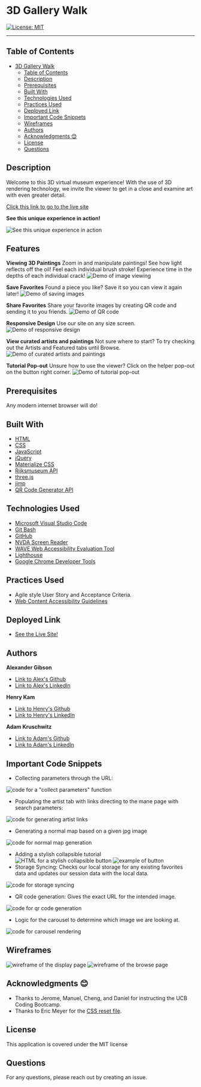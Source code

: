 # 3D Gallery Walk

[![License: MIT](https://img.shields.io/badge/License-MIT-yellow.svg)](https://opensource.org/licenses/MIT)

---

## Table of Contents

- [3D Gallery Walk](#3d-gallery-walk)
  - [Table of Contents](#table-of-contents)
  - [Description](#description)
  - [Prerequisites](#prerequisites)
  - [Built With](#built-with)
  - [Technologies Used](#technologies-used)
  - [Practices Used](#practices-used)
  - [Deployed Link](#deployed-link)
  - [Important Code Snippets](#important-code-snippets)
  - [Wireframes](#wireframes)
  - [Authors](#authors)
  - [Acknowledgments 😊](#acknowledgments-)
  - [License](#license)
  - [Questions](#questions)
  

## Description

Welcome to this 3D virtual museum experience! With the use of 3D rendering technology, we invite the viewer to get in a close and examine art with even greater detail. 


[Click this link to go to the live site](https://argibson02.github.io/3d-gallery-walk/)
 <br />

**See this unique experience in action!**

![See this unique experience in action](./assets/images/sitedemo.gif)



## Features
**Viewing 3D Paintings**
Zoom in and manipulate paintings! See how light reflects off the oil! Feel each individual brush stroke! Experience time in the depths of each individual crack!
![Demo of image viewing](./assets/images/image-demo.gif)


**Save Favorites**
Found a piece you like? Save it so you can view it again later!
![Demo of saving images](./assets/images/favoite-demo.gif)


**Share Favorites**
Share your favorite images by creating QR code and sending it to you friends.
![Demo of QR code](./assets/images/qr-demo.gif)


**Responsive Design**
Use our site on any size screen.
![Demo of responsive design](./assets/images/responsive-demo.gif)


**View curated artists and paintings**
Not sure where to start? To try checking out the Artists and Featured tabs until Browse.
![Demo of curated artists and paintings](./assets/images/curated-demo.gif)


**Tutorial Pop-out**
Unsure how to use the viewer? Click on the helper pop-out on the button right corner.
![Demo of tutorial pop-out](./assets/images/tutorial-demo.gif)


## Prerequisites
Any modern internet browser will do!

## Built With

* [HTML](https://developer.mozilla.org/en-US/docs/Web/HTML)
* [CSS](https://developer.mozilla.org/en-US/docs/Web/CSS)
* [JavaScript](https://developer.mozilla.org/en-US/docs/Web/JavaScript)
* [jQuery](https://api.jquery.com/)
* [Materialize CSS](https://materializecss.com/)
* [Rijksmuseum API](https://data.rijksmuseum.nl/object-metadata/api/)
* [three.js](https://threejs.org/)
* [jimp](https://www.npmjs.com/package/jimp)
* [QR Code Generator API](https://goqr.me/api/)


## Technologies Used

* [Microsoft Visual Studio Code](https://code.visualstudio.com/)
* [Git Bash](https://git-scm.com/downloads)
* [GitHub](https://github.com/)
* [NVDA Screen Reader](https://www.nvaccess.org/)
* [WAVE Web Accessibility Evaluation Tool](https://wave.webaim.org/)
* [Lighthouse](https://developers.google.com/web/tools/lighthouse/)
* [Google Chrome Developer Tools](https://developer.chrome.com/docs/devtools/)

## Practices Used

* Agile style User Story and Acceptance Criteria.
* [Web Content Accessibility Guidelines](https://www.w3.org/WAI/standards-guidelines/wcag/)

## Deployed Link

* [See the Live Site!](https://argibson02.github.io/3d-gallery-walk/)

## Authors

**Alexander Gibson** 

- [Link to Alex's Github](https://github.com/argibson02)
- [Link to Alex's LinkedIn](www.linkedin.com/in/alexander-gibson-1b0bb6105)

**Henry Kam**

- [Link to Henry's Github](https://github.com/gulpinhenry)
- [Link to Henry's LinkedIn](https://www.linkedin.com/in/kamhenry/)

**Adam Kruschwitz**

- [Link to Adam's Github](https://github.com/AdamKruschwitz)
- [Link to Adam's LinkedIn](https://www.linkedin.com/in/adamkruschwitz/)

## Important Code Snippets
* Collecting parameters through the URL:

![code for a "collect parameters" function](./assets/images/getSearchParameters.PNG)

* Populating the artist tab with links directing to the mane page with search parameters:

![code for generating artist links](./assets/images/populateArtists.PNG)

* Generating a normal map based on a given jpg image

![code for normal map generation](./assets/images/normalMapGeneration.PNG)

* Adding a stylish collapsible tutorial
![HTML for a stylish collapsible button](./assets/images/tutorialButton.PNG)
![example of button](./assets/images/tutorialExample.PNG)
* Storage Syncing: Checks our local storage for any existing favorites data and updates our session data with the local data.

![code for storage syncing](./assets/images/storage-syncing.png)


* QR code generation: Gives the exact URL for the intended image.

![code for qr code generation](./assets/images/qr-generation.png)

* Logic for the carousel to determine which image we are looking at.

![code for carousel rendering](./assets/images/carousel-rendering.png)


## Wireframes
![wireframe of the display page](./assets/images/wireframeDisplay.png)
![wireframe of the browse page](./assets/images/wireframeBrowse.png)

## Acknowledgments 😊

- Thanks to Jerome, Manuel, Cheng, and Daniel for instructing the UCB Coding Bootcamp.
- Thanks to Eric Meyer for the [CSS reset file](https://meyerweb.com/eric/tools/css/reset/).

## License

This application is covered under the MIT license

## Questions

For any questions, please reach out by creating an issue.
